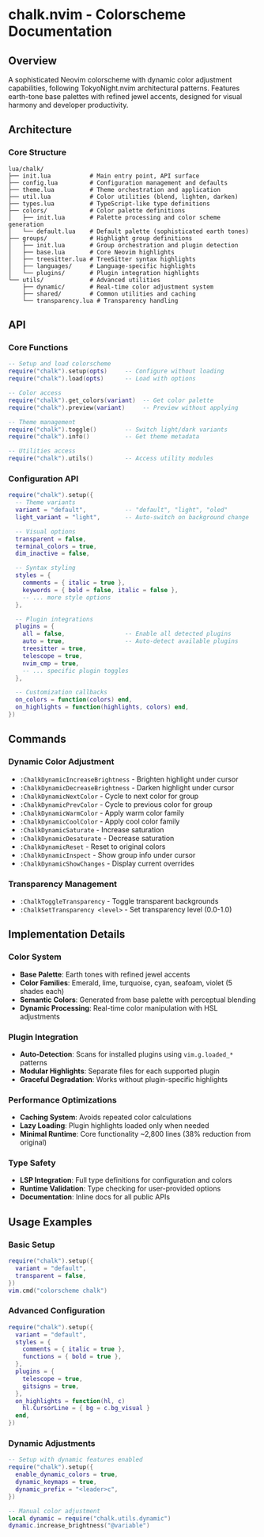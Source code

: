 # chalk.nvim - Colorscheme Documentation

## Overview
A sophisticated Neovim colorscheme with dynamic color adjustment capabilities, following TokyoNight.nvim architectural patterns. Features earth-tone base palettes with refined jewel accents, designed for visual harmony and developer productivity.

## Architecture

### Core Structure
```
lua/chalk/
├── init.lua           # Main entry point, API surface
├── config.lua         # Configuration management and defaults
├── theme.lua          # Theme orchestration and application
├── util.lua           # Color utilities (blend, lighten, darken)
├── types.lua          # TypeScript-like type definitions
├── colors/            # Color palette definitions
│   ├── init.lua       # Palette processing and color scheme generation
│   └── default.lua    # Default palette (sophisticated earth tones)
├── groups/            # Highlight group definitions
│   ├── init.lua       # Group orchestration and plugin detection
│   ├── base.lua       # Core Neovim highlights
│   ├── treesitter.lua # TreeSitter syntax highlights
│   ├── languages/     # Language-specific highlights
│   └── plugins/       # Plugin integration highlights
└── utils/             # Advanced utilities
    ├── dynamic/       # Real-time color adjustment system
    ├── shared/        # Common utilities and caching
    └── transparency.lua # Transparency handling
```

## API

### Core Functions
```lua
-- Setup and load colorscheme
require("chalk").setup(opts)     -- Configure without loading
require("chalk").load(opts)      -- Load with options

-- Color access
require("chalk").get_colors(variant)  -- Get color palette
require("chalk").preview(variant)     -- Preview without applying

-- Theme management  
require("chalk").toggle()        -- Switch light/dark variants
require("chalk").info()          -- Get theme metadata

-- Utilities access
require("chalk").utils()         -- Access utility modules
```

### Configuration API
```lua
require("chalk").setup({
  -- Theme variants
  variant = "default",           -- "default", "light", "oled"  
  light_variant = "light",       -- Auto-switch on background change

  -- Visual options
  transparent = false,
  terminal_colors = true,
  dim_inactive = false,

  -- Syntax styling
  styles = {
    comments = { italic = true },
    keywords = { bold = false, italic = false },
    -- ... more style options
  },

  -- Plugin integrations
  plugins = {
    all = false,                 -- Enable all detected plugins
    auto = true,                 -- Auto-detect available plugins
    treesitter = true,
    telescope = true,
    nvim_cmp = true,
    -- ... specific plugin toggles
  },

  -- Customization callbacks
  on_colors = function(colors) end,
  on_highlights = function(highlights, colors) end,
})
```

## Commands

### Dynamic Color Adjustment
- `:ChalkDynamicIncreaseBrightness` - Brighten highlight under cursor
- `:ChalkDynamicDecreaseBrightness` - Darken highlight under cursor  
- `:ChalkDynamicNextColor` - Cycle to next color for group
- `:ChalkDynamicPrevColor` - Cycle to previous color for group
- `:ChalkDynamicWarmColor` - Apply warm color family
- `:ChalkDynamicCoolColor` - Apply cool color family
- `:ChalkDynamicSaturate` - Increase saturation
- `:ChalkDynamicDesaturate` - Decrease saturation
- `:ChalkDynamicReset` - Reset to original colors
- `:ChalkDynamicInspect` - Show group info under cursor
- `:ChalkDynamicShowChanges` - Display current overrides

### Transparency Management
- `:ChalkToggleTransparency` - Toggle transparent backgrounds
- `:ChalkSetTransparency <level>` - Set transparency level (0.0-1.0)

## Implementation Details

### Color System
- **Base Palette**: Earth tones with refined jewel accents
- **Color Families**: Emerald, lime, turquoise, cyan, seafoam, violet (5 shades each)
- **Semantic Colors**: Generated from base palette with perceptual blending
- **Dynamic Processing**: Real-time color manipulation with HSL adjustments

### Plugin Integration
- **Auto-Detection**: Scans for installed plugins using `vim.g.loaded_*` patterns
- **Modular Highlights**: Separate files for each supported plugin
- **Graceful Degradation**: Works without plugin-specific highlights

### Performance Optimizations
- **Caching System**: Avoids repeated color calculations
- **Lazy Loading**: Plugin highlights loaded only when needed  
- **Minimal Runtime**: Core functionality ~2,800 lines (38% reduction from original)

### Type Safety
- **LSP Integration**: Full type definitions for configuration and colors
- **Runtime Validation**: Type checking for user-provided options
- **Documentation**: Inline docs for all public APIs

## Usage Examples

### Basic Setup
```lua
require("chalk").setup({
  variant = "default",
  transparent = false,
})
vim.cmd("colorscheme chalk")
```

### Advanced Configuration  
```lua
require("chalk").setup({
  variant = "default",
  styles = {
    comments = { italic = true },
    functions = { bold = true },
  },
  plugins = {
    telescope = true,
    gitsigns = true,
  },
  on_highlights = function(hl, c)
    hl.CursorLine = { bg = c.bg_visual }
  end,
})
```

### Dynamic Adjustments
```lua
-- Setup with dynamic features enabled
require("chalk").setup({
  enable_dynamic_colors = true,
  dynamic_keymaps = true,
  dynamic_prefix = "<leader>c",
})

-- Manual color adjustment
local dynamic = require("chalk.utils.dynamic")
dynamic.increase_brightness("@variable")
```
